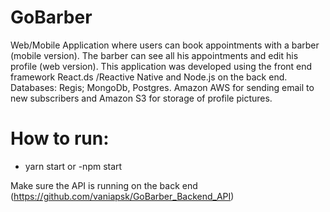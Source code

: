 # GoBarber
Web/Mobile Application where users can book appointments with a  barber (mobile version). 
The barber can see all his appointments and edit his profile (web version). 
This application was developed using the front end framework React.ds /Reactive Native and Node.js on the back end. Databases:
Regis; MongoDb, Postgres. Amazon AWS for sending email to new subscribers and Amazon S3 for storage of profile pictures.

# How to run:
  - yarn start
  or
  -npm start
  
 Make sure the API is running on the back end (https://github.com/vaniapsk/GoBarber_Backend_API)
